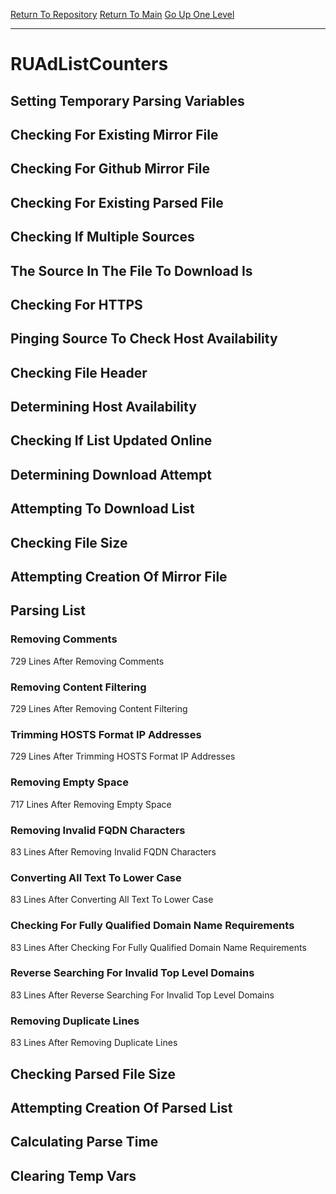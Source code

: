 [Return To Repository](https://github.com/deathbybandaid/piholeparser/)
[Return To Main](https://github.com/deathbybandaid/piholeparser/blob/master/RecentRunLogs/Mainlog.md)
[Go Up One Level](https://github.com/deathbybandaid/piholeparser/blob/master/RecentRunLogs/TopLevelScripts/30-Processing-External-Blacklists.md)
____________________________________
# RUAdListCounters
## Setting Temporary Parsing Variables
## Checking For Existing Mirror File
## Checking For Github Mirror File
## Checking For Existing Parsed File
## Checking If Multiple Sources
## The Source In The File To Download Is
## Checking For HTTPS
## Pinging Source To Check Host Availability
## Checking File Header
## Determining Host Availability
## Checking If List Updated Online
## Determining Download Attempt
## Attempting To Download List
## Checking File Size
## Attempting Creation Of Mirror File
## Parsing List
### Removing Comments
729 Lines After Removing Comments
### Removing Content Filtering
729 Lines After Removing Content Filtering
### Trimming HOSTS Format IP Addresses
729 Lines After Trimming HOSTS Format IP Addresses
### Removing Empty Space
717 Lines After Removing Empty Space
### Removing Invalid FQDN Characters
83 Lines After Removing Invalid FQDN Characters
### Converting All Text To Lower Case
83 Lines After Converting All Text To Lower Case
### Checking For Fully Qualified Domain Name Requirements
83 Lines After Checking For Fully Qualified Domain Name Requirements
### Reverse Searching For Invalid Top Level Domains
83 Lines After Reverse Searching For Invalid Top Level Domains
### Removing Duplicate Lines
83 Lines After Removing Duplicate Lines
## Checking Parsed File Size
## Attempting Creation Of Parsed List
## Calculating Parse Time
## Clearing Temp Vars
